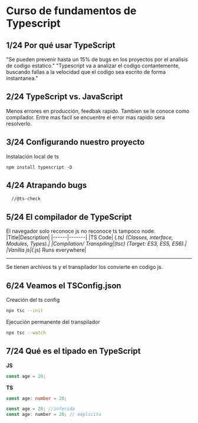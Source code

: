 # Curso de fundamentos de Typescript
## 1/24 Por qué usar TypeScript
"Se pueden prevenir hasta un 15% de bugs en los proyectos por el analisis de codigo estatico."
"Typescript va a analizar el codigo contantemente, buscando fallas a la velocidad que el codigo sea escrito de forma instantanea."

## 2/24 TypeScript vs. JavaScript
Menos errores en producción, feedbak rapido.
Tambien se le conoce como compilador.
Entre mas facil se encuentre el error mas rapido sera resolverlo.

## 3/24 Configurando nuestro proyecto
Instalación local de ts
```
npm install typescript -D
```


## 4/24 Atrapando bugs
```
  //@ts-check
```
## 5/24 El compilador de TypeScript
El navegador solo reconoce js no reconoce ts tampoco node.
|Title|Description|
|------|-------|
|TS Code| (*.ts) (Classes, interface, Modules, Types).|
|Compilation/ Transpiling|(tsc) (Target: ES3, ES5, ES6).|
|Vanilla js|(*.js) Runs everywhere|

---

Se tienen archivos ts y el transpilador los convierte en codigo js.


## 6/24 Veamos el TSConfig.json

Creación del ts config
```bash
npx tsc --init
```

Ejecución permanente del transpilador
```bash
npx tsc --watch
```

## __7/24 Qué es el tipado en TypeScript__
__JS__
```Javascript
const age = 20;
```

__TS__
```Typescript
const age: number = 20;
```
```Javascript
const age = 20; //inferida
const age: number = 20; // explicita
```

